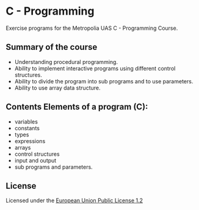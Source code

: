 # C - Programming

Exercise programs for the Metropolia UAS C - Programming Course.

## Summary of the course

- Understanding procedural programming.
- Ability to implement interactive programs using different control structures.
- Ability to divide the program into sub programs and to use parameters.
- Ability to use array data structure.

## Contents Elements of a program (C):

- variables
- constants
- types
- expressions
- arrays
- control structures
- input and output
- sub programs and parameters.

## License

Licensed under the [European Union Public License 1.2](https://joinup.ec.europa.eu/collection/eupl/eupl-text-eupl-12)
